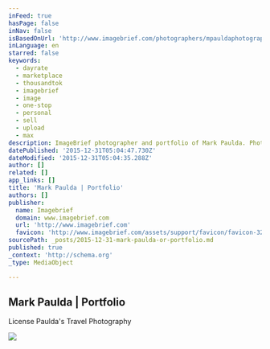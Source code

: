 ```yaml
---
inFeed: true
hasPage: false
inNav: false
isBasedOnUrl: 'http://www.imagebrief.com/photographers/mpauldaphotography?token=OahnmhiE#/portfolio'
inLanguage: en
starred: false
keywords:
  - dayrate
  - marketplace
  - thousandtok
  - imagebrief
  - image
  - one-stop
  - personal
  - sell
  - upload
  - max
description: ImageBrief photographer and portfolio of Mark Paulda. Photographer from United States.
datePublished: '2015-12-31T05:04:47.730Z'
dateModified: '2015-12-31T05:04:35.288Z'
author: []
related: []
app_links: []
title: 'Mark Paulda | Portfolio'
authors: []
publisher:
  name: Imagebrief
  domain: www.imagebrief.com
  url: 'http://www.imagebrief.com'
  favicon: 'http://www.imagebrief.com/assets/support/favicon/favicon-32x32.png'
sourcePath: _posts/2015-12-31-mark-paulda-or-portfolio.md
published: true
_context: 'http://schema.org'
_type: MediaObject

---
```

<article style=""><h1>Mark Paulda | Portfolio</h1><p>License Paulda's Travel Photography</p><img src="http://store.imagebrief.com/profiles/510460bd72fbd5abf0000ddc/avatar/large_photo.JPG" /></article>